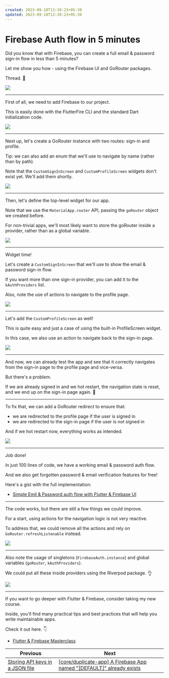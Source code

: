 ```yaml
---
created: 2023-09-18T13:39:23+05:30
updated: 2023-09-18T13:39:23+05:30
---
```

# Firebase Auth flow in 5 minutes

Did you know that with Firebase, you can create a full email & password sign-in flow in less than 5 minutes?

Let me show you how - using the Firebase UI and GoRouter packages.

Thread. 🧵

![](103.1.png)

---

First of all, we need to add Firebase to our project.

This is easily done with the FlutterFire CLI and the standard Dart initialization code.

![](103.2.png)

---

Next up, let's create a GoRouter instance with two routes: sign-in and profile.

Tip: we can also add an enum that we'll use to navigate by name (rather than by path).

Note that the `CustomSignInScreen` and `CustomProfileScreen` widgets don't exist yet. We'll add them shortly.

![](103.3.png)

---

Then, let's define the top-level widget for our app.

Note that we use the `MaterialApp.router` API, passing the `goRouter` object we created before.

For non-trivial apps, we'll most likely want to store the goRouter inside a provider, rather than as a global variable.

![](103.4.png)

---

Widget time!

Let's create a `CustomSignInScreen` that we'll use to show the email & password sign-in flow.

If you want more than one sign-in provider, you can add it to the `kAuthProviders` list.

Also, note the use of actions to navigate to the profile page.

![](103.5.png)

---

Let's add the `CustomProfileScreen` as well!

This is quite easy and just a case of using the built-in ProfileScreen widget.

In this case, we also use an action to navigate back to the sign-in page.

![](103.6.png)

---

And now, we can already test the app and see that it correctly navigates from the sign-in page to the profile page and vice-versa.

But there's a problem.

If we are already signed in and we hot restart, the navigation state is reset, and we end up on the sign-in page again. 🧐

----

To fix that, we can add a GoRouter redirect to ensure that:

- we are redirected to the profile page if the user is signed in
- we are redirected to the sign-in page if the user is not signed in

And if we hot restart now, everything works as intended.

![](103.7.png)

---

Job done!

In just 100 lines of code, we have a working email & password auth flow.

And we also get forgotten password & email verification features for free!

Here's a gist with the full implementation:

- [Simple Emil & Password auth flow with Flutter & Firebase UI](https://gist.github.com/bizz84/854988eea07a4264d7024f847f8bf070)

---

The code works, but there are still a few things we could improve.

For a start, using actions for the navigation logic is not very reactive.

To address that, we could remove all the actions and rely on `GoRouter.refreshListenable` instead.

![](103.8.png)

---

Also note the usage of singletons (`FirebaseAuth.instance`) and global variables (`goRouter`, `kAuthProviders`).

We could put all these inside providers using the Riverpod package. 👌

![](103.9.png)

---

If you want to go deeper with Flutter & Firebase, consider taking my new course.

Inside, you'll find many practical tips and best practices that will help you write maintainable apps.

Check it out here. 👇

- [Flutter & Firebase Masterclass](https://codewithandrea.com/courses/flutter-firebase-masterclass/)


| Previous | Next |
| -------- | ---- |
| [Storing API keys in a JSON file](../0102-dart-define-from-file/index.md) | [[core/duplicate-app] A Firebase App named "[DEFAULT]" already exists](../0104-firebase-duplicate-app/index.md) |
